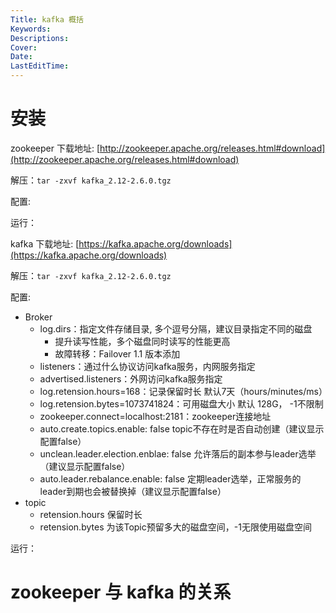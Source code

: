 ```yaml
---
Title: kafka 概括
Keywords:
Descriptions:
Cover:
Date:
LastEditTime:
---
```




# 安装

zookeeper 下载地址: [http://zookeeper.apache.org/releases.html#download](http://zookeeper.apache.org/releases.html#download)

解压：`tar -zxvf kafka_2.12-2.6.0.tgz`

配置:

运行：



kafka 下载地址: [https://kafka.apache.org/downloads](https://kafka.apache.org/downloads)

解压：`tar -zxvf kafka_2.12-2.6.0.tgz`

配置: 

- Broker
  - log.dirs：指定文件存储目录, 多个逗号分隔，建议目录指定不同的磁盘
    - 提升读写性能，多个磁盘同时读写的性能更高
    - 故障转移：Failover 1.1 版本添加
  - listeners：通过什么协议访问kafka服务，内网服务指定
  - advertised.listeners：外网访问kafka服务指定
  - log.retension.hours=168：记录保留时长 默认7天（hours/minutes/ms）
  - log.retension.bytes=1073741824：可用磁盘大小 默认 128G， -1不限制
  - zookeeper.connect=localhost:2181：zookeeper连接地址
  - auto.create.topics.enable: false topic不存在时是否自动创建（建议显示配置false）
  - unclean.leader.election.enblae: false 允许落后的副本参与leader选举（建议显示配置false）
  - auto.leader.rebalance.enable: false 定期leader选举，正常服务的leader到期也会被替换掉（建议显示配置false）
- topic
  - retension.hours 保留时长
  - retension.bytes 为该Topic预留多大的磁盘空间，-1无限使用磁盘空间

运行：







# zookeeper 与 kafka 的关系


